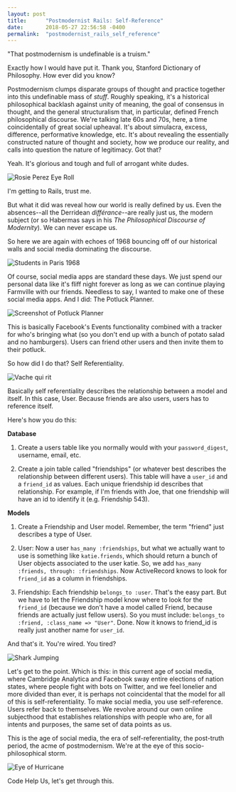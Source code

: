 ```yaml
---
layout: post
title:      "Postmodernist Rails: Self-Reference"
date:       2018-05-27 22:56:58 -0400
permalink:  "postmodernist_rails_self_reference"
---
```


"That postmodernism is undefinable is a truism."

Exactly how I would have put it. Thank you, Stanford Dictionary of Philosophy. How ever did you know?

Postmodernism clumps disparate groups of thought and practice together into this undefinable mass of *stuff*. Roughly speaking, it's a historical philosophical backlash against unity of meaning, the goal of consensus in thought, and the general structuralism that, in particular, defined French philosophical discourse. We're talking late 60s and 70s, here, a time coincidentally of great social upheaval. It's about simulacra, excess, difference, performative knowledge, etc. It's about revealing the essentially constructed nature of thought and society, how we produce our reality, and calls into question the nature of legitimacy. Got that?

Yeah. It's glorious and tough and full of arrogant white dudes.

![Rosie Perez Eye Roll](https://i.imgur.com/w3n3T1S.gif)

I'm getting to Rails, trust me.

But what it did was reveal how our world is really defined by us. Even the absences--all the Derridean *différance*--are really just us, the modern subject (or so Habermas says in his *The Philosophical Discourse of Modernity*). We can never escape us.

So here we are again with echoes of 1968 bouncing off of our historical walls and social media dominating the discourse.

![Students in Paris 1968](https://i.imgur.com/BPxiQ66.jpg)

Of course, social media apps are standard these days. We just spend our personal data like it's fliff night forever as long as we can continue playing Farmville with our friends. Needless to say, I wanted to make one of these social media apps. And I did: The Potluck Planner.

![Screenshot of Potluck Planner](https://i.imgur.com/mYqFfZR.png)

This is basically Facebook's Events functionality combined with a tracker for who's bringing what (so you don't end up with a bunch of potato salad and no hamburgers). Users can friend other users and then invite them to their potluck.

So how did I do that? Self Referentiality.

![Vache qui rit](https://i.imgur.com/3xhE2e5.gif)

Basically self referentiality describes the relationship between a model and itself. In this case, User. Because friends are also users, users has to reference itself.

Here's how you do this:

  **Database**   


1. Create a users table like you normally would with your `password_digest`, username, email, etc.

2. Create a join table called "friendships" (or whatever best describes the relationship between different users). This table will have a `user_id` and a `friend_id` as values. Each unique friendship id describes that relationship. For example, if I'm friends with Joe, that one friendship will have an id to identify it (e.g. Friendship 543).


  **Models**  


1. Create a Friendship and User model. Remember, the term "friend" just describes a type of User.

2. User: Now a user `has_many :friendships`, but what we actually want to use is something like `katie.friends`, which should return a bunch of User objects associated to the user katie. So, we add `has_many :friends, through: :friendships`. Now ActiveRecord knows to look for `friend_id` as a column in friendships.

3. Friendship: Each friendship `belongs_to :user`. That's the easy part. But we have to let the Friendship model know where to look for the `friend_id` (because we don't have a model called Friend, because friends are actually just fellow users). So you must include: `belongs_to :friend, :class_name => "User"`. Done. Now it knows to friend_id is really just another name for `user_id`.

  And that's it. You're wired. You tired?

  ![Shark Jumping](https://i.imgur.com/zb7lfOt.gif)

  Let's get to the point. Which is this: in this current age of social media, where Cambridge Analytica and Facebook sway entire elections of nation states, where people fight with bots on Twitter, and we feel lonelier and more divided than ever, it is perhaps not coincidental that the model for all of this is self-referentiality. To make social media, you use self-reference. Users refer back to themselves. We revolve around our own online subjecthood that establishes relationships with people who are, for all intents and purposes, the same set of data points as us.

  This is the age of social media, the era of self-referentiality, the post-truth period, the acme of postmodernism. We're at the eye of this socio-philosophical storm.

  ![Eye of Hurricane](https://i.imgur.com/LP5FqNI.gif)

  Code Help Us, let's get through this.
